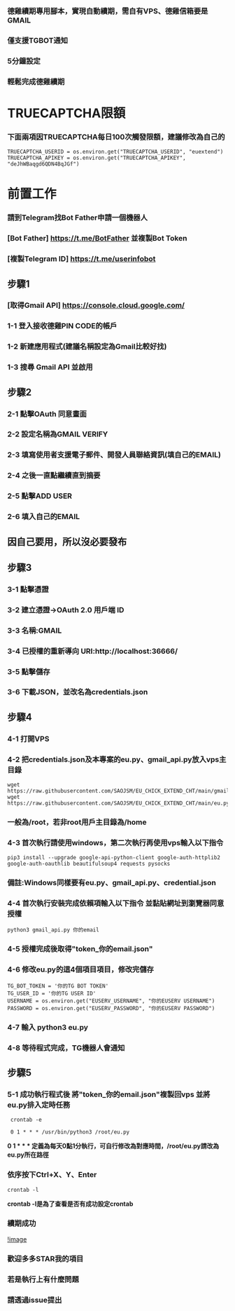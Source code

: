 ### 德雞續期專用腳本，實現自動續期，需自有VPS、德雞信箱要是GMAIL  
### 僅支援TGBOT通知  
### 5分鐘設定  
### 輕鬆完成德雞續期  
  
  
# TRUECAPTCHA限額  
### 下面兩項因TRUECAPTCHA每日100次觸發限額，建議修改為自己的
    TRUECAPTCHA_USERID = os.environ.get("TRUECAPTCHA_USERID", "euextend")
    TRUECAPTCHA_APIKEY = os.environ.get("TRUECAPTCHA_APIKEY", "deJhWBaqgd6QDN4BqJGf")
  
  
# 前置工作  
### 請到Telegram找Bot Father申請一個機器人  
### [Bot Father] https://t.me/BotFather 並複製Bot Token  
### [複製Telegram ID] https://t.me/userinfobot

## 步驟1  
### [取得Gmail API] https://console.cloud.google.com/  
### 1-1 登入接收德雞PIN CODE的帳戶  
### 1-2 新建應用程式(建議名稱設定為Gmail比較好找)  
### 1-3 搜尋 Gmail API 並啟用  

## 步驟2  
### 2-1 點擊OAuth 同意畫面  
### 2-2 設定名稱為GMAIL VERIFY  
### 2-3 填寫使用者支援電子郵件、開發人員聯絡資訊(填自己的EMAIL)  
### 2-4 之後一直點繼續直到摘要  
### 2-5 點擊ADD USER  
### 2-6 填入自己的EMAIL  
## 因自己要用，所以沒必要發布  

## 步驟3  
### 3-1 點擊憑證  
### 3-2 建立憑證→OAuth 2.0 用戶端 ID  
### 3-3 名稱:GMAIL  
### 3-4 已授權的重新導向 URI:http://localhost:36666/  
### 3-5 點擊儲存  
### 3-6 下載JSON，並改名為credentials.json  

## 步驟4  
### 4-1 打開VPS  
### 4-2 把credentials.json及本專案的eu.py、gmail_api.py放入vps主目錄
    wget https://raw.githubusercontent.com/SAOJSM/EU_CHICK_EXTEND_CHT/main/gmail_api.py
    wget https://raw.githubusercontent.com/SAOJSM/EU_CHICK_EXTEND_CHT/main/eu.py
### 一般為/root，若非root用戶主目錄為/home   
### 4-3  首次執行請使用windows，第二次執行再使用vps輸入以下指令
    pip3 install --upgrade google-api-python-client google-auth-httplib2 google-auth-oauthlib beautifulsoup4 requests pysocks 
### 備註:Windows同樣要有eu.py、gmail_api.py、credential.json
### 4-4 首次執行安裝完成依賴項輸入以下指令 並黏貼網址到瀏覽器同意授權  
    python3 gmail_api.py 你的email  
### 4-5 授權完成後取得"token_你的email.json"
### 4-6 修改eu.py的這4個項目項目，修改完儲存  
  
    TG_BOT_TOKEN = '你的TG BOT TOKEN'  
    TG_USER_ID = '你的TG USER ID'  
    USERNAME = os.environ.get("EUSERV_USERNAME", "你的EUSERV USERNAME")    
    PASSWORD = os.environ.get("EUSERV_PASSWORD", "你的EUSERV PASSWORD")   
  
### 4-7 輸入 python3 eu.py  
### 4-8 等待程式完成，TG機器人會通知  
  
## 步驟5  
### 5-1 成功執行程式後 將"token_你的email.json"複製回vps 並將eu.py排入定時任務  
     crontab -e  
  
     0 1 * * * /usr/bin/python3 /root/eu.py  
**0 1 * * * 定義為每天0點1分執行，可自行修改為對應時間，/root/eu.py請改為eu.py所在路徑**  
  
### 依序按下Ctrl+X、Y、Enter  

    crontab -l  
    
**crontab -l是為了查看是否有成功設定crontab**  
  
### 續期成功
[!image](https://github.com/SAOJSM/EU_CHICK_EXTEND_CHT/blob/main/%E7%BA%8C%E6%9C%9F%E6%88%90%E5%8A%9FTG%E9%80%9A%E7%9F%A5.png)
  
### 歡迎多多STAR我的項目  
### 若是執行上有什麼問題  
### 請透過issue提出
